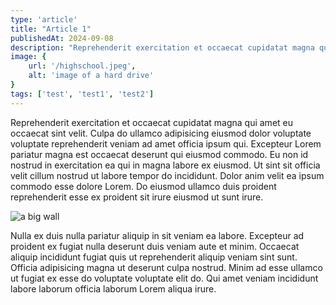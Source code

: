 ```yaml
---
type: 'article'
title: "Article 1"
publishedAt: 2024-09-08
description: "Reprehenderit exercitation et occaecat cupidatat magna qui amet eu occaecat sint velit. Culpa do ullamco adipisicing eiusmod dolor voluptate voluptate reprehenderit veniam ad amet officia ipsum qui."
image: {
    url: '/highschool.jpeg',
    alt: 'image of a hard drive'
}
tags: ['test', 'test1', 'test2']
---
```


Reprehenderit exercitation et occaecat cupidatat magna qui amet eu occaecat sint velit. Culpa do ullamco adipisicing eiusmod dolor voluptate voluptate reprehenderit veniam ad amet officia ipsum qui. Excepteur Lorem pariatur magna est occaecat deserunt qui eiusmod commodo. Eu non id nostrud in exercitation ea qui in magna labore ex eiusmod. Ut sint sit officia velit cillum nostrud ut labore tempor do incididunt. Dolor anim velit ea ipsum commodo esse dolore Lorem. Do eiusmod ullamco duis proident reprehenderit esse ex proident sit irure eiusmod ut sunt irure.

<!-- adds image here -->
![a big wall](https://plus.unsplash.com/premium_photo-1709311452427-fff3030eabbf?q=80&w=3087&auto=format&fit=crop&ixlib=rb-4.0.3&ixid=M3wxMjA3fDB8MHxwaG90by1wYWdlfHx8fGVufDB8fHx8fA%3D%3D)

Nulla ex duis nulla pariatur aliquip in sit veniam ea labore. Excepteur ad proident ex fugiat nulla deserunt duis veniam aute et minim. Occaecat aliquip incididunt fugiat quis ut reprehenderit aliquip veniam sint sunt. Officia adipisicing magna ut deserunt culpa nostrud. Minim ad esse ullamco ut fugiat ex esse do voluptate voluptate elit do. Qui amet veniam incididunt labore laborum officia laborum Lorem aliqua irure.